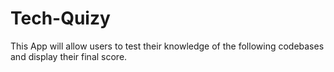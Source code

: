 # Tech-Quizy
This App will allow users to test their knowledge of the following codebases and display their final score.
